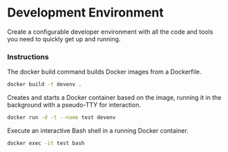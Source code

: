 # Development Environment

Create a configurable developer environment with all the code and tools you need to quickly get up and running.

### Instructions
The docker build command builds Docker images from a Dockerfile.
```sh
docker build -t devenv .
```
Creates and starts a Docker container based on the image, running it in the background with a pseudo-TTY for interaction.
```sh
docker run -d -t --name test devenv
```
Execute an interactive Bash shell in a running Docker container.
```sh
docker exec -it test bash
```
